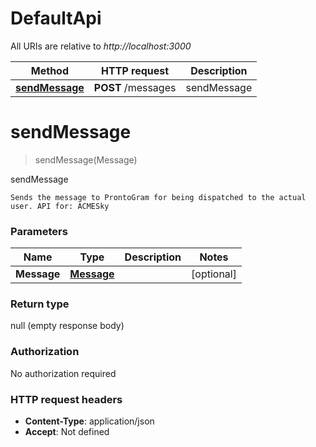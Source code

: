# DefaultApi

All URIs are relative to *http://localhost:3000*

Method | HTTP request | Description
------------- | ------------- | -------------
[**sendMessage**](DefaultApi.md#sendMessage) | **POST** /messages | sendMessage


<a name="sendMessage"></a>
# **sendMessage**
> sendMessage(Message)

sendMessage

    Sends the message to ProntoGram for being dispatched to the actual user. API for: ACMESky

### Parameters

Name | Type | Description  | Notes
------------- | ------------- | ------------- | -------------
 **Message** | [**Message**](../Models/Message.md)|  | [optional]

### Return type

null (empty response body)

### Authorization

No authorization required

### HTTP request headers

- **Content-Type**: application/json
- **Accept**: Not defined

